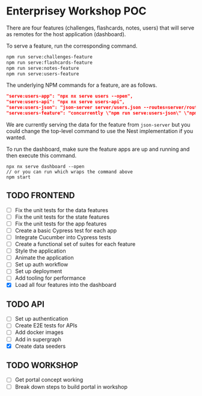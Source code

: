 # Enterprisey Workshop POC

There are four features (challenges, flashcards, notes, users) that will serve as remotes for the host application (dashboard).

To serve a feature, run the corresponding command.

```bash
npm run serve:challenges-feature
npm run serve:flashcards-feature
npm run serve:notes-feature
npm run serve:users-feature
```

The underlying NPM commands for a feature, are as follows.

```json
"serve:users-app": "npx nx serve users --open",
"serve:users-api": "npx nx serve users-api",
"serve:users-json": "json-server server/users.json --routes=server/routes.json --port=3400",
"serve:users-feature": "concurrently \"npm run serve:users-json\" \"npm run serve:users-app\""
```

We are currently serving the data for the feature from `json-server` but you could change the top-level command to use the Nest implementation if you wanted.

To run the dashboard, make sure the feature apps are up and running and then execute this command.

```
npx nx serve dashboard --open 
// or you can run which wraps the command above
npm start
```


## TODO FRONTEND
- [ ] Fix the unit tests for the data features
- [ ] Fix the unit tests for the state features
- [ ] Fix the unit tests for the app features
- [ ] Create a basic Cypress test for each app
- [ ] Integrate Cucumber into Cypress tests
- [ ] Create a functional set of suites for each feature
- [ ] Style the application
- [ ] Animate the application
- [ ] Set up auth workflow
- [ ] Set up deployment
- [ ] Add tooling for performance
- [x] Load all four features into the dashboard

## TODO API
- [ ] Set up authentication 
- [ ] Create E2E tests for APIs
- [ ] Add docker images
- [ ] Add in supergraph
- [x] Create data seeders

## TODO WORKSHOP
- [ ] Get portal concept working
- [ ] Break down steps to build portal in workshop
